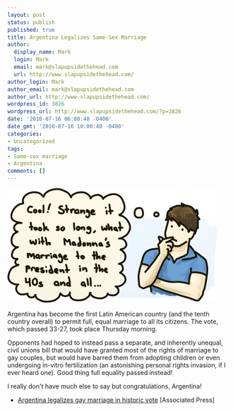 ```yaml
---
layout: post
status: publish
published: true
title: Argentina Legalizes Same-Sex Marriage
author:
  display_name: Mark
  login: Mark
  email: mark@slapupsidethehead.com
  url: http://www.slapupsidethehead.com/
author_login: Mark
author_email: mark@slapupsidethehead.com
author_url: http://www.slapupsidethehead.com/
wordpress_id: 3826
wordpress_url: http://www.slapupsidethehead.com/?p=3826
date: '2010-07-16 06:00:40 -0400'
date_gmt: '2010-07-16 10:00:40 -0400'
categories:
- Uncategorized
tags:
- Same-sex marriage
- Argentina
comments: []
---
```

![Cool! Strange it took so long, what with Madonna's marriage to the president in the 40s and al...](/wp-content/media/2010/07/argentina-same-sex-marriage.jpg "Don't cry for me...")

Argentina has become the first Latin American country (and the tenth country overall) to permit full, equal marriage to all its citizens. The vote, which passed 33-27, took place Thursday morning.

Opponents had hoped to instead pass a separate, and inherently unequal, civil unions bill that would have granted most of the rights of marriage to gay couples, but would have barred them from adopting children or even undergoing in-vitro fertilization (an astonishing personal rights invasion, if I ever heard one). Good thing full equality passed instead!

I really don't have much else to say but congratulations, Argentina!

- [Argentina legalizes gay marriage in historic vote](http://www.google.com/hostednews/ap/article/ALeqM5hNaz3Yj83eVbNzTrmzTSXxpz-pBAD9GVNQIO2) [Associated Press]
